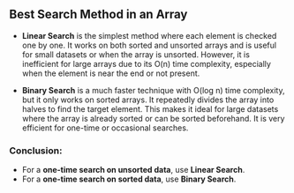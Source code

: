 ## Best Search Method in an Array

- **Linear Search** is the simplest method where each element is checked one by one. It works on both sorted and unsorted arrays and is useful for small datasets or when the array is unsorted. However, it is inefficient for large arrays due to its O(n) time complexity, especially when the element is near the end or not present.

- **Binary Search** is a much faster technique with O(log n) time complexity, but it only works on sorted arrays. It repeatedly divides the array into halves to find the target element. This makes it ideal for large datasets where the array is already sorted or can be sorted beforehand. It is very efficient for one-time or occasional searches.



###  Conclusion:

- For a **one-time search on unsorted data**, use **Linear Search**.
- For a **one-time search on sorted data**, use **Binary Search**.
